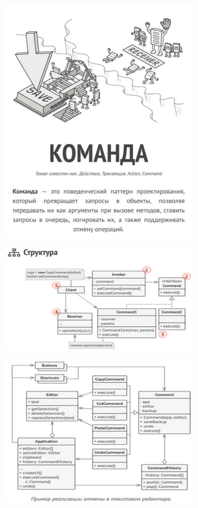 ![command.jpg](command.jpg)

![command-structure.jpg](command-structure.jpg)

![command-example.jpg](command-example.jpg)